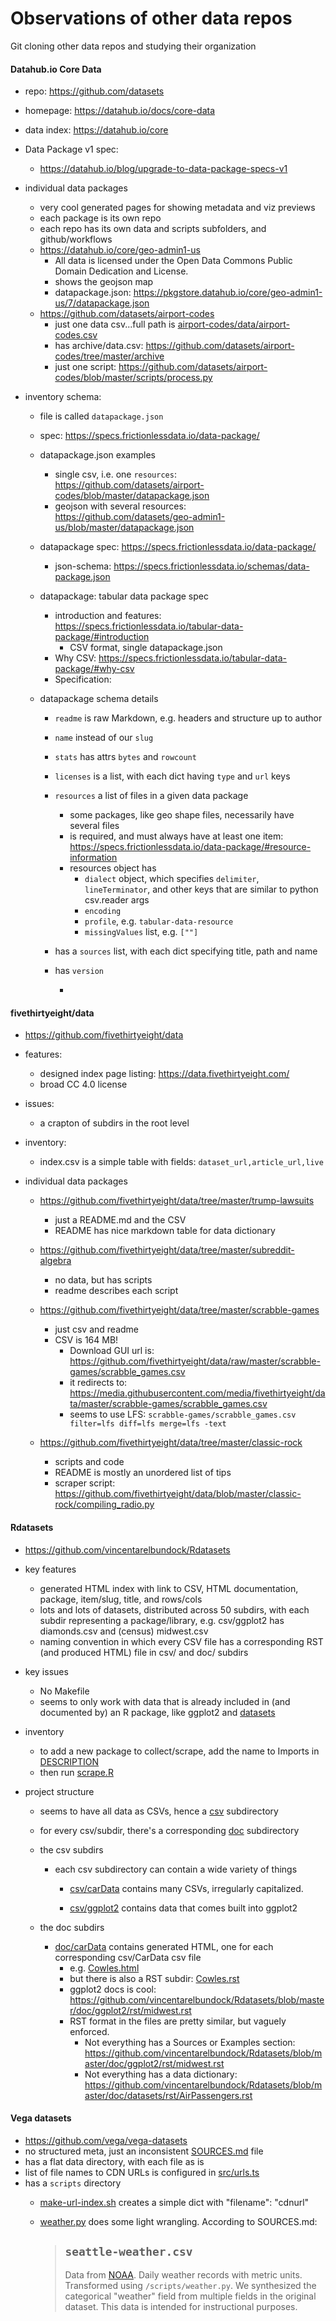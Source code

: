 

# Observations of other data repos

Git cloning other data repos and studying their organization

#### Datahub.io Core Data
- repo: https://github.com/datasets
- homepage: https://datahub.io/docs/core-data
- data index: https://datahub.io/core
- Data Package v1 spec:
    - https://datahub.io/blog/upgrade-to-data-package-specs-v1

- individual data packages
    - very cool generated pages for showing metadata and viz previews
    - each package is its own repo
    - each repo has its own data and scripts subfolders, and github/workflows
    - https://datahub.io/core/geo-admin1-us
        - All data is licensed under the Open Data Commons Public Domain Dedication and License.
        - shows the geojson map
        - datapackage.json: https://pkgstore.datahub.io/core/geo-admin1-us/7/datapackage.json
    - https://github.com/datasets/airport-codes
        - just one data csv...full path is [airport-codes/data/airport-codes.csv](https://github.com/datasets/airport-codes/blob/master/data/airport-codes.csv)
        - has archive/data.csv: https://github.com/datasets/airport-codes/tree/master/archive
        - just one script: https://github.com/datasets/airport-codes/blob/master/scripts/process.py

- inventory schema:
    - file is called `datapackage.json`
    - spec: https://specs.frictionlessdata.io/data-package/
    - datapackage.json examples
        - single csv, i.e. one `resources`: https://github.com/datasets/airport-codes/blob/master/datapackage.json
        - geojson with several resources: https://github.com/datasets/geo-admin1-us/blob/master/datapackage.json

    - datapackage spec: https://specs.frictionlessdata.io/data-package/
        - json-schema: https://specs.frictionlessdata.io/schemas/data-package.json
    - datapackage: tabular data package spec
        - introduction and features: https://specs.frictionlessdata.io/tabular-data-package/#introduction
            - CSV format, single datapackage.json
        - Why CSV: https://specs.frictionlessdata.io/tabular-data-package/#why-csv
        - Specification:


    - datapackage schema details
        - `readme` is raw Markdown, e.g. headers and structure up to author
        - `name` instead of our `slug`
        - `stats` has attrs `bytes` and `rowcount`
        - `licenses` is a list, with each dict having `type` and `url` keys
        - `resources` a list of files in a given data package
            - some packages, like geo shape files, necessarily have several files
            - is required, and must always have at least one item: https://specs.frictionlessdata.io/data-package/#resource-information
            - resources object has
                - `dialect` object, which specifies `delimiter`, `lineTerminator`, and other keys that are similar to python csv.reader args
                - `encoding`
                - `profile`, e.g. `tabular-data-resource`
                - `missingValues` list, e.g. `[""]`
        - has a `sources` list, with each dict specifying title, path and name
        - has `version`

            - 

#### fivethirtyeight/data

- https://github.com/fivethirtyeight/data

- features:
    - designed index page listing: https://data.fivethirtyeight.com/
    - broad CC 4.0 license
- issues:
    - a crapton of subdirs in the root level

- inventory:
    - index.csv is a simple table with fields: `dataset_url,article_url,live`

- individual data packages
    - https://github.com/fivethirtyeight/data/tree/master/trump-lawsuits
        - just a README.md and the CSV
        - README has nice markdown table for data dictionary
    - https://github.com/fivethirtyeight/data/tree/master/subreddit-algebra
        - no data, but has scripts
        - readme describes each script

    - https://github.com/fivethirtyeight/data/tree/master/scrabble-games
        - just csv and readme
        - CSV is 164 MB!
            - Download GUI url is: https://github.com/fivethirtyeight/data/raw/master/scrabble-games/scrabble_games.csv
            - it redirects to: https://media.githubusercontent.com/media/fivethirtyeight/data/master/scrabble-games/scrabble_games.csv
            - seems to use LFS: `scrabble-games/scrabble_games.csv filter=lfs diff=lfs merge=lfs -text`
    
    - https://github.com/fivethirtyeight/data/tree/master/classic-rock
        - scripts and code
        - README is mostly an unordered list of tips
        - scraper script: https://github.com/fivethirtyeight/data/blob/master/classic-rock/compiling_radio.py 


#### Rdatasets

- https://github.com/vincentarelbundock/Rdatasets
- key features
    - generated HTML index with link to CSV, HTML documentation, package, item/slug, title, and rows/cols
    - lots and lots of datasets, distributed across 50 subdirs, with each subdir representing a package/library, e.g. csv/ggplot2 has diamonds.csv and (census) midwest.csv
    - naming convention in which every CSV file has a corresponding RST (and produced HTML) file in csv/ and doc/ subdirs

- key issues
    - No Makefile
    - seems to only work with data that is already included in (and documented by) an R package, like ggplot2 and [datasets](https://stat.ethz.ch/R-manual/R-patched/library/datasets/html/00Index.html)
- inventory
    - to add a new package to collect/scrape, add the name to Imports in [DESCRIPTION](https://github.com/vincentarelbundock/Rdatasets/blob/master/DESCRIPTION) 
    - then run [scrape.R](https://github.com/vincentarelbundock/Rdatasets/blob/master/scrape.R)

- project structure
    - seems to have all data as CSVs, hence a [csv](https://github.com/vincentarelbundock/Rdatasets/tree/master/csv) subdirectory
    - for every csv/subdir, there's a corresponding [doc](https://github.com/vincentarelbundock/Rdatasets/tree/master/csv) subdirectory
    - the csv subdirs
        + each csv subdirectory can contain a wide variety of things
            
            + [csv/carData](https://github.com/vincentarelbundock/Rdatasets/tree/master/csv/carData) contains many CSVs, irregularly capitalized.
            
            + [csv/ggplot2](https://github.com/vincentarelbundock/Rdatasets/tree/master/csv/ggplot2) contains data that comes built into ggplot2

    - the doc subdirs
        - [doc/carData](https://github.com/vincentarelbundock/Rdatasets/tree/master/doc/carData) contains generated HTML, one for each corresponding csv/CarData csv file
            - e.g. [Cowles.html](https://github.com/vincentarelbundock/Rdatasets/tree/master/doc/carData)
            - but there is also a RST subdir: [Cowles.rst](https://github.com/vincentarelbundock/Rdatasets/blob/master/doc/carData/rst/Cowles.rst)
            - ggplot2 docs is cool: https://github.com/vincentarelbundock/Rdatasets/blob/master/doc/ggplot2/rst/midwest.rst
            - RST format in the files are pretty similar, but vaguely enforced. 
                - Not everything has a Sources or Examples section: https://github.com/vincentarelbundock/Rdatasets/blob/master/doc/ggplot2/rst/midwest.rst
                - Not everything has a data dictionary: https://github.com/vincentarelbundock/Rdatasets/blob/master/doc/datasets/rst/AirPassengers.rst


#### Vega datasets

- https://github.com/vega/vega-datasets
- no structured meta, just an inconsistent [SOURCES.md](https://github.com/vega/vega-datasets/blob/master/SOURCES.md) file
- has a flat data directory, with each file as is
- list of file names to CDN URLs  is configured in [src/urls.ts](https://github.com/vega/vega-datasets/blob/master/src/urls.ts)
- has a `scripts` directory
    - [make-url-index.sh](https://github.com/vega/vega-datasets/blob/master/scripts/make-url-index.sh) creates a simple dict with "filename": "cdnurl"
    - [weather.py](https://github.com/vega/vega-datasets/blob/master/scripts/weather.py) does some light wrangling. According to SOURCES.md:

        > ## `seattle-weather.csv`
        > Data from [NOAA](https://www.ncdc.noaa.gov/cdo-web/datatools/records). Daily weather records with metric units. Transformed using `/scripts/weather.py`. We synthesized the categorical "weather" field from multiple fields in the original dataset. This data is intended for instructional purposes.

